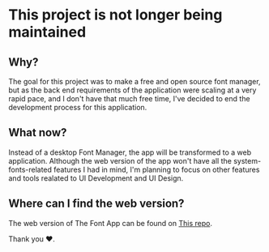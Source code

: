 # This project is not longer being maintained

## Why?

The goal for this project was to make a free and open source font manager, but as the back end requirements of the application were scaling at a very rapid pace, and I don't have that much free time, I've decided to end the development process for this application.

## What now?

Instead of a desktop Font Manager, the app will be transformed to a web application.
Although the web version of the app won't have all the system-fonts-related features I had in mind, I'm planning to focus on other features and tools realated to UI Development and UI Design.

## Where can I find the web version?

The web version of The Font App can be found on [This repo](https://github.com/andrwui/the-font-app).

Thank you ❤️.
